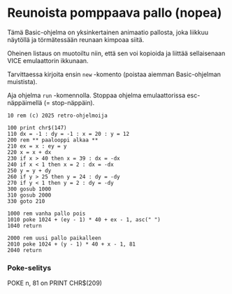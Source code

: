 # Reunoista pomppaava pallo (nopea)

Tämä Basic-ohjelma on yksinkertainen animaatio pallosta, joka liikkuu näytöllä ja törmätessään reunaan kimpoaa siitä.

Oheinen listaus on muotoiltu niin, että sen voi kopioida ja liittää sellaisenaan VICE emulaattorin ikkunaan.

Tarvittaessa kirjoita ensin `new` -komento (poistaa aiemman Basic-ohjelman muistista).

Aja ohjelma `run` -komennolla. Stoppaa ohjelma emulaattorissa esc-näppäimellä (= stop-näppäin).


```
10 rem (c) 2025 retro-ohjelmoija

100 print chr$(147)
110 dx = -1 : dy = -1 : x = 20 : y = 12
200 rem ** paalooppi alkaa **
210 ex = x : ey = y
220 x = x + dx
230 if x > 40 then x = 39 : dx = -dx
240 if x < 1 then x = 2 : dx = -dx
250 y = y + dy
260 if y > 25 then y = 24 : dy = -dy
270 if y < 1 then y = 2 : dy = -dy
300 gosub 1000
310 gosub 2000
330 goto 210

1000 rem vanha pallo pois
1010 poke 1024 + (ey - 1) * 40 + ex - 1, asc(" ")
1040 return

2000 rem uusi pallo paikalleen
2010 poke 1024 + (y - 1) * 40 + x - 1, 81
2040 return

```

### Poke-selitys

POKE n, 81 on PRINT CHR$(209)


